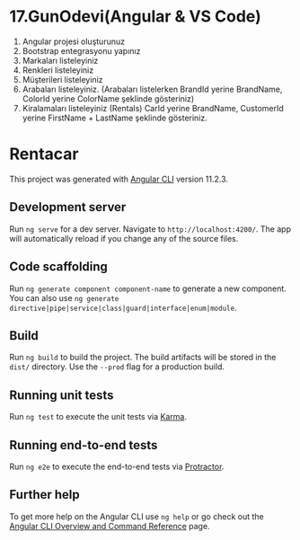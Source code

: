 # 17.GunOdevi(Angular & VS Code)
1. Angular projesi oluşturunuz
2. Bootstrap entegrasyonu yapınız
3. Markaları listeleyiniz
4. Renkleri listeleyiniz
5. Müşterileri listeleyiniz
6. Arabaları listeleyiniz. (Arabaları listelerken BrandId yerine BrandName, ColorId yerine ColorName şeklinde gösteriniz)
7. Kiralamaları listeleyiniz (Rentals) CarId yerine BrandName, CustomerId yerine FirstName + LastName şeklinde gösteriniz.





# Rentacar

This project was generated with [Angular CLI](https://github.com/angular/angular-cli) version 11.2.3.

## Development server

Run `ng serve` for a dev server. Navigate to `http://localhost:4200/`. The app will automatically reload if you change any of the source files.

## Code scaffolding

Run `ng generate component component-name` to generate a new component. You can also use `ng generate directive|pipe|service|class|guard|interface|enum|module`.

## Build

Run `ng build` to build the project. The build artifacts will be stored in the `dist/` directory. Use the `--prod` flag for a production build.

## Running unit tests

Run `ng test` to execute the unit tests via [Karma](https://karma-runner.github.io).

## Running end-to-end tests

Run `ng e2e` to execute the end-to-end tests via [Protractor](http://www.protractortest.org/).

## Further help

To get more help on the Angular CLI use `ng help` or go check out the [Angular CLI Overview and Command Reference](https://angular.io/cli) page.
